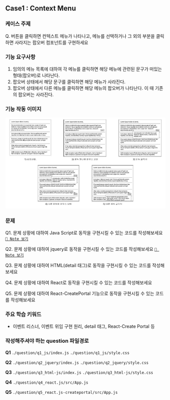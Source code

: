 ## Case1 : Context Menu


### 케이스 주제
Q. 버튼을 클릭하면 컨텍스트 메뉴가 나타나고, 메뉴를 선택하거나 그 외의 부분을 클릭하면 사라지는 팝오버 컴포넌트를 구현하세요


### 기능 요구사항
1. 임의의 메뉴 목록에 대하여 각 메뉴를 클릭하면 해당 메뉴에 관련된 문구가 떠있는 형태(팝오버)로 나타난다.
2. 팝오버 상태에서 해당 문구를 클릭하면 해당 메뉴가 사라진다.
3. 팝오버 상태에서 다른 메뉴를 클릭하면 해당 메뉴의 팝오버가 나타난다. 이 때 기존의 팝오버는 사라진다.


### 기능 작동 이미지
![example_image](./example_image.jpg)


### 문제
Q1. 문제 상황에 대하여 Java Script로 동작을 구현시킬 수 있는 코드를 작성해보세요 [`📖 Note 보기`](https://github.com/mirae611/TIL/tree/main/Front-end/Front-end%20Project/case1_context-menu/question/q1_js#q1---1-%EC%9E%90%EB%B0%94%EC%8A%A4%ED%81%AC%EB%A6%BD%ED%8A%B8-1)    

Q2. 문제 상황에 대하여 jquery로 동작을 구현시킬 수 있는 코드를 작성해보세요 [`📖 Note 보기`](https://github.com/mirae611/TIL/tree/main/Front-end/Front-end%20Project/case1_context-menu/question/q2_jquery#q1---2-%EC%A0%9C%EC%9D%B4%EC%BF%BC%EB%A6%AC-1)    

Q3. 문제 상황에 대하여 HTML(detail 태그)로 동작을 구현시킬 수 있는 코드를 작성해보세요

Q4. 문제 상황에 대하여 React로 동작을 구현시킬 수 있는 코드를 작성해보세요

Q5. 문제 상황에 대하여 React-CreatePortal 기능으로 동작을 구현시킬 수 있는 코드를 작성해보세요


### 주요 학습 키워드
- 이벤트 리스너, 이벤트 위임 구현 원리, detail 태그, React-Create Portal 등


### 작성해주셔야 하는 question 파일경로
**Q1**
`./question/q1_js/index.js`
`./question/q1_js/style.css`

**Q2**
`./question/q2_jquery/index.js`
`./question/q2_jquery/style.css`

**Q3**
`./question/q3_html-js/index.js`
`./question/q3_html-js/style.css`

**Q4**
`./question/q4_react.js/src/App.js`

**Q5**
`./question/q5_react.js-createportal/src/App.js`
